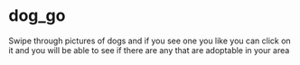 # dog_go
Swipe through pictures of dogs and if you see one you like you can click on it and you will be able to see if there are any that are adoptable in your area
